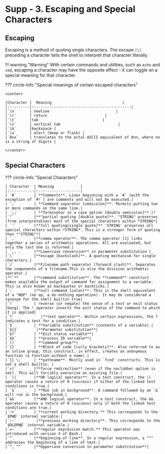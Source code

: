 # Supp - 3. Escaping and Special Characters 
## Escaping 

Escaping is a method of quoting single characters. The escape `(\)` preceding a character tells the shell to interpret that character literally.

!!! warning "Warning"
    With certain commands and utilities, such as `echo` and `sed`, escaping a character may have the opposite effect - it can toggle on a special meaning for that character.

??? circle-info "Special meanings of certain escaped characters"

    <center>

    |Character |  Meaning                                |
    |:---------|:--------------------------------------------|
    |`\n`      | newline                              |
    |`\r`      | return                          |
    |`\t`      |tab                             |
    |`\v`      | vertical tab                          |
    |`\b`      |backspace | 
    |`\a`      | alert (beep or flash) |
    |`0xx`     | translates to the octal ASCII equivalent of 0nn, where nn is a string of digits |

    </center>

## Special Characters 

??? circle-info "Special Characters"

    | Character  | Meaning            |
    |:-----------|:-------------------|
    | `#`        | **Comments**. Lines beginning with a `#` (with the exception of `#!`) are comments and will not be executed.| 
    | `;`        | **Command separator [semicolon]**. Permits putting two or more commands on the same line.|
    | `;;`       | **Terminator in a case option [double semicolon]**.|*
    |`"`         |**"partial quoting [double quote]**. "STRING" preserves (from interpretation) most of the special characters within *STRING*| 
    | `'`        |**full quoting[single quote]** 'STRING' preserves all special characters within *STRING*. This is a stronger form of quoting than *"STRING"*|
    | `,`        |**comma operator**. The comma operator [1] links together a series of arithmetic operations. All are evaluated, but only the last one is returned.|
    | `,, ,`     |**Lowercase conversion** in parameter substitution |
    |`\`         |**escape [backslash]**. A quoting mechanism for single characters.|
    |`/`         |**Filename path separator [forward slash]**. Separates the components of a filename.This is also the division arithmetic operator.|
    |**`**       |**command substitution**. The **command** construct makes available the output of command for assignment to a variable. This is also known as backquotes or backticks.|
    |`:`         |**null command [colon]**. This is the shell equivalent of a "NOP" (no op, a do-nothing operation). It may be considered a synonym for the shell builtin true|
    |`!`         | reverse (or negate) the sense of a test or exit status [bang]. The ! operator inverts the exit status of the command to which it is applied|
    |`?`            |**test operator**. Within certain expressions, the ? indicates a test for a condition.|
    |`$`         | **Variable substitution** (contents of a variable).|
    |`${}`        |**Parameter substitution**|
    |`$?`        | **Exit status variable**|
    |`$$`        | **process ID variable**|
    |`()`        | **command group**|
    |`{}`        | **Block of code [curly brackets]**. Also referred to as an inline group, this construct, in effect, creates an anonymous function (a function without a name).|
    |`{} \;`     | **pathname**. Mostly used in `find` constructs. This is not a shell builtin. |
    |`>|`        |**force redirection** (even if the noclobber option is set). This will forcibly overwrite an existing file.|
    | `||`       |**OR logical operator**. In a test construct, the || operator causes a return of 0 (success) if either of the linked test conditions is true.|
    | `&`        | **Run job in background**. A command followed by an `&` will run in the background.|
    |`&&`        |**AND logical operator**. In a test construct, the && operator causes a return of 0 (success) only if both the linked test conditions are true.|
    |`~+`        | **current working directory.** This corresponds to the `$PWD` internal variable.|
    |`~-`         |**previous working directory**. This corresponds to the `$OLDPWD` internal variable.|
    |`=~`        |**regular expression match.** This operator was introduced with version 3 of Bash.|
    |`^`         |**beginning-of-line**. In a regular expression, a "^" addresses the beginning of a line of text.|
    |`^, ^^`     |**Uppercase conversion in parameter substitution**|


    